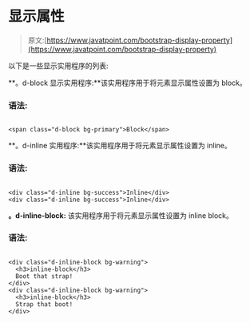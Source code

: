 # 显示属性

> 原文:[https://www.javatpoint.com/bootstrap-display-property](https://www.javatpoint.com/bootstrap-display-property)

以下是一些显示实用程序的列表:

**。d-block 显示实用程序:**该实用程序用于将元素显示属性设置为 block。

### 语法:

```

<span class="d-block bg-primary">Block</span>

```

**。d-inline 实用程序:**该实用程序用于将元素显示属性设置为 inline。

### 语法:

```

<div class="d-inline bg-success">Inline</div>
<div class="d-inline bg-success">Inline</div>

```

**。d-inline-block:** 该实用程序用于将元素显示属性设置为 inline block。

### 语法:

```

<div class="d-inline-block bg-warning">
  <h3>inline-block</h3>
  Boot that strap!
</div>
<div class="d-inline-block bg-warning">
  <h3>inline-block</h3>
  Strap that boot!
</div>

```